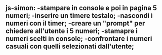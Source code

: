 js-simon:
-stampare in console e poi in pagina 5 numeri;
-inserire un timere testalo;
-nascondi i numeri con il timer;
-creare un "prompt" per chiedere all'utente i 5 numeri;
-stamapre i numeri scelti in console;
-confrontare i numeri casuali con quelli selezionati dall'utente;
-
